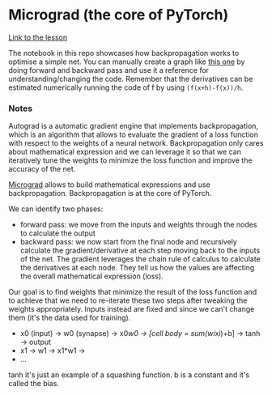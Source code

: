 # Micrograd (the core of PyTorch)
[Link to the lesson](https://www.youtube.com/watch?v=VMj-3S1tku0&t=2452s) 

The notebook in this repo showcases how backpropagation works to optimise a simple net. You can manually create a graph like [this one](https://github.com/francesco-losciale/nn-backpropagation/blob/main/graph.jpg?raw=true) by doing forward and backward pass and use it a reference for understanding/changing the code. 
Remember that the derivatives can be estimated numerically running the code of f by using `(f(x+h)-f(x))/h`. 


### Notes

Autograd is a automatic gradient engine that implements backpropagation, which is an algorithm that allows to evaluate the gradient of a loss function with respect to the weights of a neural network.
Backpropagation only cares about mathematical expression and we can leverage it so that we can iteratively tune the weights to minimize the loss function and improve the accuracy of the net.

[Micrograd](https://github.com/karpathy/micrograd) allows to build mathematical expressions and use backpropagation. Backpropagation is at the core of PyTorch.

We can identify two phases: 
- forward pass: we move from the inputs and weights through the nodes to calculate the output
- backward pass: we now start from the final node and recursively calculate the gradient/derivative at each step moving back to the inputs of the net. The gradient leverages the chain rule of calculus to calculate the derivatives at each node. They tell us how the values are affecting the overall mathematical expression (loss).

Our goal is to find weights that minimize the result of the loss function and to achieve that we need to re-iterate these two steps after tweaking the weights appropriately. Inputs instead are fixed and since we can't change them (it's the data used for training).

- x0 (input) -> w0 (synapse) -> x0*w0 -> [cell body = sum(wi*xi)+b] -> tanh -> output
- x1         -> w1           -> x1*w1 ->
- ...

tanh it's just an example of a squashing function. b is a constant and it's called the bias.
 
